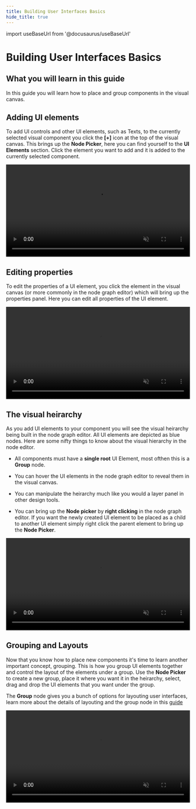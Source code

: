 ```yaml
---
title: Building User Interfaces Basics
hide_title: true
---
```


import useBaseUrl from '@docusaurus/useBaseUrl'

# Building User Interfaces Basics

## What you will learn in this guide

In this guide you will learn how to place and group components in the visual canvas.

## Adding UI elements
To add UI controls and other UI elements, such as Texts, to the currently selected visual component you click the **[+]** icon at the top of the visual canvas. This brings up the **Node Picker**, here you can find yourself to the **UI Elements** section. Click the element you want to add and it is added to the currently selected component.

<div className="ndl-image-with-background xl">
    <video width="100%" autoPlay muted loop src={useBaseUrl("/docs/guides/user-interfaces/basics/add-ui-control.mp4")}/>
</div>

## Editing properties
To edit the properties of a UI element, you click the element in the visual canvas (or more commonly in the node graph editor) which will bring up the properties panel. Here you can edit all properties of the UI element.

<div className="ndl-image-with-background xl">
    <video width="100%" autoPlay muted loop src={useBaseUrl("/docs/guides/user-interfaces/basics/edit-properties.mp4")}/>
</div>

## The visual heirarchy
As you add UI elements to your component you will see the visual heirarchy being built in the node graph editor. All UI elements are depicted as blue nodes. Here are some nifty things to know about the visual hierarchy in the node editor.

- All components must have a **single root** UI Element, most ofthen this is a **Group** node.

- You can hover the UI elements in the node graph editor to reveal them in the visual canvas.

- You can manipulate the heirarchy much like you would a layer panel in other design tools.

- You can bring up the **Node picker** by **right clicking** in the node graph editor. If you want the newly created UI element to be placed as a child to another UI element simply right click the parent element to bring up the **Node Picker**.

<div className="ndl-image-with-background xl">
    <video width="100%" autoPlay muted loop src={useBaseUrl("/docs/guides/user-interfaces/basics/ui-heirarchy.mp4")}/>
</div>

## Grouping and Layouts
Now that you know how to place new components it's time to learn another important concept, grouping. This is how you group UI elements together and control the layout of the elements under a group. Use the **Node Picker** to create a new group, place it where you want it in the heirarchy, select, drag and drop the UI elements that you want under the group.

The **Group** node gives you a bunch of options for layouting user interfaces, learn more about the details of layouting and the group node in this [guide](/docs/guides/user-interfaces/layout)

<div className="ndl-image-with-background xl">
    <video width="100%" autoPlay muted loop src={useBaseUrl("/docs/guides/user-interfaces/basics/grouping.mp4")}/>
</div>